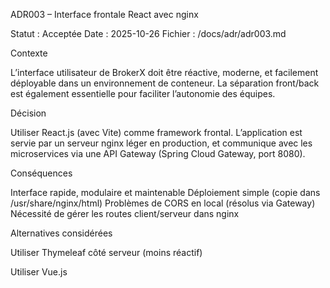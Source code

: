 ADR003 – Interface frontale React avec nginx

Statut : Acceptée
Date : 2025-10-26
Fichier : /docs/adr/adr003.md

Contexte

L’interface utilisateur de BrokerX doit être réactive, moderne, et facilement déployable dans un environnement de conteneur. La séparation front/back est également essentielle pour faciliter l’autonomie des équipes.

Décision

Utiliser React.js (avec Vite) comme framework frontal. L’application est servie par un serveur nginx léger en production, et communique avec les microservices via une API Gateway (Spring Cloud Gateway, port 8080).

Conséquences

Interface rapide, modulaire et maintenable
Déploiement simple (copie dans /usr/share/nginx/html)
Problèmes de CORS en local (résolus via Gateway)
Nécessité de gérer les routes client/serveur dans nginx

Alternatives considérées

Utiliser Thymeleaf côté serveur (moins réactif)

Utiliser Vue.js 